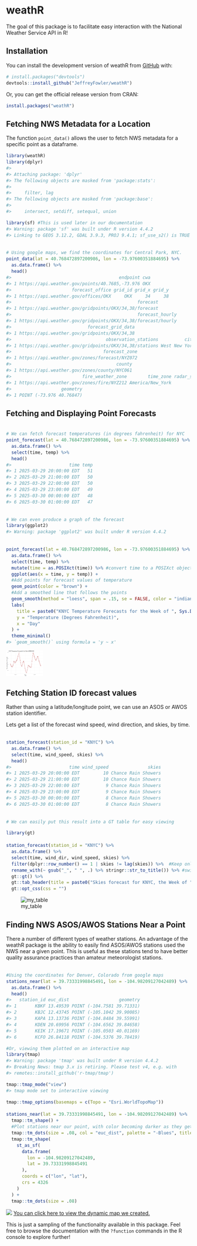 
# weathR

<!-- badges: start -->
<!-- badges: end -->

The goal of this package is to facilitate easy interaction with the
National Weather Service API in R!

## Installation

You can install the development version of weathR from
[GitHub](https://github.com/) with:

``` r
# install.packages("devtools")
devtools::install_github("JeffreyFowler/weathR")
```

Or, you can get the official release version from CRAN:

``` r
install.packages("weathR")
```

## Fetching NWS Metadata for a Location

The function `point_data()` allows the user to fetch NWS metadata for a
specific point as a dataframe.

``` r
library(weathR)
library(dplyr)
#> 
#> Attaching package: 'dplyr'
#> The following objects are masked from 'package:stats':
#> 
#>     filter, lag
#> The following objects are masked from 'package:base':
#> 
#>     intersect, setdiff, setequal, union
```

``` r
library(sf) #This is used later in our documentation
#> Warning: package 'sf' was built under R version 4.4.2
#> Linking to GEOS 3.12.2, GDAL 3.9.3, PROJ 9.4.1; sf_use_s2() is TRUE
```

``` r

# Using google maps, we find the coordinates for Central Park, NYC.
point_data(lat = 40.768472897200986, lon = -73.97600351884695) %>% 
  as.data.frame() %>% 
  head()
#>                                         endpoint cwa
#> 1 https://api.weather.gov/points/40.7685,-73.976 OKX
#>                       forecast_office grid_id grid_x grid_y
#> 1 https://api.weather.gov/offices/OKX     OKX     34     38
#>                                                forecast
#> 1 https://api.weather.gov/gridpoints/OKX/34,38/forecast
#>                                                forecast_hourly
#> 1 https://api.weather.gov/gridpoints/OKX/34,38/forecast/hourly
#>                             forecast_grid_data
#> 1 https://api.weather.gov/gridpoints/OKX/34,38
#>                                    observation_stations          city state
#> 1 https://api.weather.gov/gridpoints/OKX/34,38/stations West New York    NJ
#>                                   forecast_zone
#> 1 https://api.weather.gov/zones/forecast/NYZ072
#>                                        county
#> 1 https://api.weather.gov/zones/county/NYC061
#>                           fire_weather_zone        time_zone radar_station
#> 1 https://api.weather.gov/zones/fire/NYZ212 America/New_York          KOKX
#>                   geometry
#> 1 POINT (-73.976 40.76847)
```

## Fetching and Displaying Point Forecasts

``` r

# We can fetch forecast temperatures (in degrees fahrenheit) for NYC
point_forecast(lat = 40.768472897200986, lon = -73.97600351884695) %>% 
  as.data.frame() %>% 
  select(time, temp) %>% 
  head()
#>                      time temp
#> 1 2025-03-29 20:00:00 EDT   51
#> 2 2025-03-29 21:00:00 EDT   50
#> 3 2025-03-29 22:00:00 EDT   50
#> 4 2025-03-29 23:00:00 EDT   49
#> 5 2025-03-30 00:00:00 EDT   48
#> 6 2025-03-30 01:00:00 EDT   47
```

``` r

# We can even produce a graph of the forecast
library(ggplot2)
#> Warning: package 'ggplot2' was built under R version 4.4.2
```

``` r

point_forecast(lat = 40.768472897200986, lon = -73.97600351884695) %>% 
  as.data.frame() %>% 
  select(time, temp) %>% 
  mutate(time = as.POSIXct(time)) %>% #convert time to a POSIXct object 
  ggplot(aes(x = time, y = temp)) +
  #Add points for forecast values of temperature
  geom_point(color = "brown") +
  #Add a smoothed line that follows the points
  geom_smooth(method = "loess", span = .15, se = FALSE, color = "indianred") +
  labs(
    title = paste0("KNYC Temperature Forecasts for the Week of ", Sys.Date()),
    y = "Temperature (Degrees Fahrenheit)",
    x = "Day"
  ) +
  theme_minimal()
#> `geom_smooth()` using formula = 'y ~ x'
```

<img src="man/figures/README-example2-1.png" width="100" />

## Fetching Station ID forecast values

Rather than using a latitude/longitude point, we can use an ASOS or AWOS
station identifier.

Lets get a list of the forecast wind speed, wind direction, and skies,
by time.

``` r

station_forecast(station_id = "KNYC") %>% 
  as.data.frame() %>% 
  select(time, wind_speed, skies) %>% 
  head()
#>                      time wind_speed               skies
#> 1 2025-03-29 20:00:00 EDT         10 Chance Rain Showers
#> 2 2025-03-29 21:00:00 EDT         10 Chance Rain Showers
#> 3 2025-03-29 22:00:00 EDT          9 Chance Rain Showers
#> 4 2025-03-29 23:00:00 EDT          9 Chance Rain Showers
#> 5 2025-03-30 00:00:00 EDT          8 Chance Rain Showers
#> 6 2025-03-30 01:00:00 EDT          8 Chance Rain Showers
```

``` r

# We can easily put this result into a GT table for easy viewing
```

``` r
library(gt)

station_forecast(station_id = "KNYC") %>% 
  as.data.frame() %>% 
  select(time, wind_dir, wind_speed, skies) %>% 
  filter(dplyr::row_number() == 1 | skies != lag(skies)) %>%  #Keep only observations where the first row is 0 and the skies change
  rename_with(~ gsub("_", " ", .) %>% stringr::str_to_title()) %>% #switch from snake_case to Title Case
  gt::gt() %>% 
  gt::tab_header(title = paste0("Skies forecast for KNYC, the Week of ", Sys.Date())) %>% 
  gt::opt_css(css = "")
```

<figure>
<img src="man/figures/my_table" alt="my_table" />
<figcaption aria-hidden="true">my_table</figcaption>
</figure>

## Finding NWS ASOS/AWOS Stations Near a Point

There a number of different types of weather stations. An advantage of
the weathR package is the ability to easily find ASOS/AWOS stations used
the NWS near a given point. This is useful as these stations tend to
have better quality assurance practices than amateur meteorologist
stations.

``` r

#Using the coordinates for Denver, Colorado from google maps
stations_near(lat = 39.73331998845491, lon = -104.98209127042489) %>% 
  as.data.frame() %>% 
  head()
#>   station_id euc_dist                   geometry
#> 1       KBKF 13.49539 POINT (-104.7581 39.71331)
#> 2       KBJC 12.43745 POINT (-105.1042 39.90085)
#> 3       KAPA 13.13736 POINT (-104.8484 39.55991)
#> 4       KDEN 20.69956 POINT (-104.6562 39.84658)
#> 5       KEIK 17.19671 POINT (-105.0503 40.01169)
#> 6       KCFO 26.84118 POINT (-104.5376 39.78419)
```

``` r
#Or, viewing them plotted on an interactive map
library(tmap)
#> Warning: package 'tmap' was built under R version 4.4.2
#> Breaking News: tmap 3.x is retiring. Please test v4, e.g. with
#> remotes::install_github('r-tmap/tmap')
```

``` r
tmap::tmap_mode("view")
#> tmap mode set to interactive viewing
```

``` r
tmap::tmap_options(basemaps = c(Topo = "Esri.WorldTopoMap"))

stations_near(lat = 39.73331998845491, lon = -104.98209127042489) %>% 
  tmap::tm_shape() + 
  #Plot stations near our point, with color becoming darker as they get closer
  tmap::tm_dots(size = .08, col = "euc_dist", palette = "-Blues", title = "Euclidian Distance") +
  tmap::tm_shape(
    st_as_sf(
      data.frame(
        lon = -104.98209127042489,
        lat = 39.73331998845491
      ),
      coords = c("lon", "lat"),
      crs = 4326
    )
  ) +
  tmap::tm_dots(size = .08)
```

<img src="man/figures/README-example5-1.png" width="100" /> [You can
click here to view the dynamic map we
created.](https://jeffreyfowler.github.io/weathR/dynamic_map.html)

This is just a sampling of the functionality available in this package.
Feel free to browse the documentation with the `?function` commands in
the R console to explore further!
